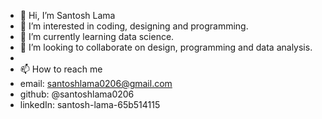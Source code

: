 - 👋 Hi, I’m Santosh Lama
- 👀 I’m interested in coding, designing and programming.
- 🌱 I’m currently learning data science.
- 💞️ I’m looking to collaborate on design, programming and data analysis. 
-
- 📫 How to reach me
- email: santoshlama0206@gmail.com
- github: @santoshlama0206
- linkedIn: santosh-lama-65b514115

<!---
santoshlama0206/santoshlama0206 is a ✨ special ✨ repository because its `README.md` (this file) appears on your GitHub profile.
You can click the Preview link to take a look at your changes.
--->
